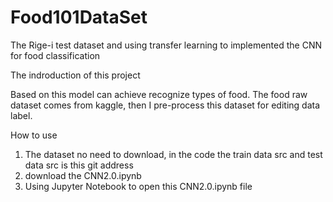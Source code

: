 # Food101DataSet
The Rige-i test dataset and using transfer learning to implemented the CNN for food classification

The indroduction of this project
  
  Based on this model can achieve recognize types of food.
  The food raw dataset comes from kaggle, then I pre-process this dataset for editing data label.

How to use
1. The dataset no need to download, in the code the train data src and test data src is this git address
2. download the CNN2.0.ipynb
3. Using Jupyter Notebook to open this CNN2.0.ipynb file
